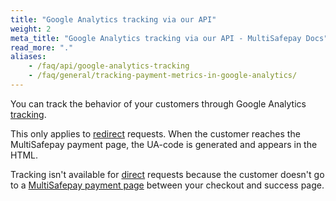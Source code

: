 ```yaml
---
title: "Google Analytics tracking via our API"
weight: 2
meta_title: "Google Analytics tracking via our API - MultiSafepay Docs"
read_more: "."
aliases:
    - /faq/api/google-analytics-tracking
    - /faq/general/tracking-payment-metrics-in-google-analytics/
---
```


You can track the behavior of your customers through Google Analytics [tracking](/api/#create-an-order).  

This only applies to [redirect](/developer/api/difference-between-direct-and-redirect/) requests. When the customer reaches the MultiSafepay payment page, the UA-code is generated and appears in the HTML.

Tracking isn't available for [direct](/developer/api/difference-between-direct-and-redirect/) requests because the customer doesn't go to a [MultiSafepay payment page](/payment-pages/) between your checkout and success page. 

